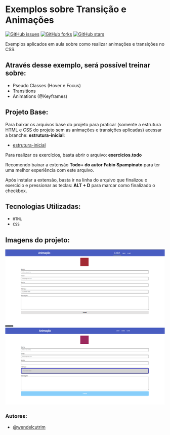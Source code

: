 # Exemplos sobre Transição e Animações 
[![GitHub issues](https://img.shields.io/github/issues/wendelcutrim/exemplo-animacoes-transicoes)](https://github.com/wendelcutrim/exemplo-animacoes-transicoes/issues)
[![GitHub forks](https://img.shields.io/github/forks/wendelcutrim/exemplo-animacoes-transicoes)](https://github.com/wendelcutrim/exemplo-animacoes-transicoes/network)
[![GitHub stars](https://img.shields.io/github/stars/wendelcutrim/exemplo-animacoes-transicoes)](https://github.com/wendelcutrim/exemplo-animacoes-transicoes/stargazers)

Exemplos aplicados em aula sobre como realizar animações e transições no CSS.

## Através desse exemplo, será possível treinar sobre:
* Pseudo Classes (Hover e Focus)
* Transitions
* Animations (@Keyframes)

## Projeto Base:
Para baixar os arquivos base do projeto para praticar (somente a estrutura HTML e CSS do projeto sem as animações e transições aplicadas) acessar a branche: **estrutura-inicial**:
 - [estrutura-inicial](https://github.com/wendelcutrim/exemplo-animacoes-transicoes/tree/estrutura-inicial)

Para realizar os exercícios, basta abrir o arquivo: **exercicios.todo**

Recomendo baixar a extensão **Todo+ do autor Fabio Spampinato** para ter uma melhor experiência com este arquivo.

Após instalar a extensão, basta ir na linha do arquivo que finalizou o exercício e pressionar as teclas: **ALT + D** para marcar como finalizado o checkbox.



## Tecnologias Utilizadas:
- ``HTML``
- ``CSS``

## Imagens do projeto:
![Aula 0905](./print02.png)
![Aula 0905](./print01.png)
### Autores:
- [@wendelcutrim](https://www.github.com/wendelcutrim)
